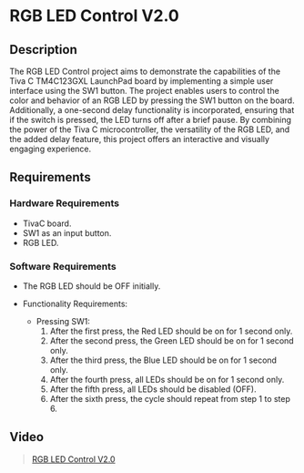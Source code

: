 # RGB LED Control V2.0

## Description

The RGB LED Control project aims to demonstrate the capabilities of the Tiva C TM4C123GXL LaunchPad board by implementing 
a simple user interface using the SW1 button. The project enables users to control the color and behavior of an RGB LED by 
pressing the SW1 button on the board. Additionally, a one-second delay functionality is incorporated, ensuring that if the 
switch is pressed, the LED turns off after a brief pause. By combining the power of the Tiva C microcontroller, 
the versatility of the RGB LED, and the added delay feature, this project offers an interactive and visually engaging
experience.

## Requirements

### Hardware Requirements

- TivaC board.
- SW1 as an input button.
- RGB LED.

### Software Requirements

- The RGB LED should be OFF initially.

- Functionality Requirements:

  - Pressing SW1:
    1. After the first press, the Red LED should be on for 1 second only.
    2. After the second press, the Green LED should be on for 1 second only.
    3. After the third press, the Blue LED should be on for 1 second only.
    4. After the fourth press, all LEDs should be on for 1 second only.
    5. After the fifth press, all LEDs should be disabled (OFF).
    6. After the sixth press, the cycle should repeat from step 1 to step 6.

## Video
> [RGB LED Control V2.0](https://drive.google.com/file/d/1h2TQ8Yu2JskwJdpywz2WhRW6NTgTMVLa/view?usp=sharing)

